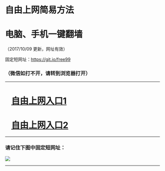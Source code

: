 ﻿# 自由上网简易方法

# 电脑、手机一键翻墙

（2017/10/09 更新，网址有效）

固定短网址：https://git.io/free99

### （微信如打不开，请转到浏览器打开）


***





# &nbsp;&nbsp; <a href="http://ft2157714080.fwq-tz-1001.info/fwqtz01.html?t=1009001812 " target="_blank">自由上网入口1</a>
# &nbsp;&nbsp; <a href="http://ft2058625415.fwq-tz-1002.info/fwqtz02.html?t=100900123502 " target="_blank">自由上网入口2</a>
***

### 请记住下图中固定短网址：

<img src="https://s3-us-west-2.amazonaws.com/fwq-1001/yjfq-20170905okok.png" /> 


***

